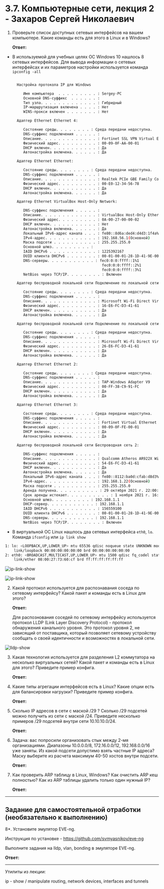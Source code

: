 # 3.7. Компьютерные сети, лекция 2 - Захаров Сергей Николаевич

1. Проверьте список доступных сетевых интерфейсов на вашем компьютере. Какие команды есть для этого в Linux и в Windows?

    **Ответ:**
    
* В используемой для учебных целях ОС Windows 10 нашлось 8 сетевых интерфейсов.  Для вывода информации о сетевых интерфейсах и их параметров настройки используется команда `ipconfig -all`
    
    ```bash
    
      Настройка протокола IP для Windows

         Имя компьютера  . . . . . . . . . : Sergey-PC
         Основной DNS-суффикс  . . . . . . : 
         Тип узла. . . . . . . . . . . . . : Гибридный
         IP-маршрутизация включена . . . . : Нет
         WINS-прокси включен . . . . . . . : Нет

      Адаптер Ethernet Ethernet 4:

         Состояние среды. . . . . . . . : Среда передачи недоступна.
         DNS-суффикс подключения . . . . . : 
         Описание. . . . . . . . . . . . . : Fortinet SSL VPN Virtual Ethernet Adapter
         Физический адрес. . . . . . . . . : 00-09-0F-AA-00-01
         DHCP включен. . . . . . . . . . . : Да
         Автонастройка включена. . . . . . : Да

      Адаптер Ethernet Ethernet:

         Состояние среды. . . . . . . . : Среда передачи недоступна.
         DNS-суффикс подключения . . . . . : 
         Описание. . . . . . . . . . . . . : Realtek PCIe GBE Family Controller
         Физический адрес. . . . . . . . . : 00-E0-12-34-56-78
         DHCP включен. . . . . . . . . . . : Да
         Автонастройка включена. . . . . . : Да

      Адаптер Ethernet VirtualBox Host-Only Network:

         DNS-суффикс подключения . . . . . : 
         Описание. . . . . . . . . . . . . : VirtualBox Host-Only Ethernet Adapter
         Физический адрес. . . . . . . . . : 0A-00-27-00-00-02
         DHCP включен. . . . . . . . . . . : Нет
         Автонастройка включена. . . . . . : Да
         Локальный IPv6-адрес канала . . . : fe80::8d6a:ded4:d4d3:1f4a%2(Основной) 
         IPv4-адрес. . . . . . . . . . . . : 192.168.56.1(Основной) 
         Маска подсети . . . . . . . . . . : 255.255.255.0
         Основной шлюз. . . . . . . . . : 
         IAID DHCPv6 . . . . . . . . . . . : 1225392167
         DUID клиента DHCPv6 . . . . . . . : 00-01-00-01-28-1D-41-9E-00-E0-12-34-56-78
         DNS-серверы. . . . . . . . . . . : fec0:0:0:ffff::1%1
                                             fec0:0:0:ffff::2%1
                                             fec0:0:0:ffff::3%1
         NetBios через TCP/IP. . . . . . . . : Включен

      Адаптер беспроводной локальной сети Подключение по локальной сети* 2:

         Состояние среды. . . . . . . . : Среда передачи недоступна.
         DNS-суффикс подключения . . . . . : 
         Описание. . . . . . . . . . . . . : Microsoft Wi-Fi Direct Virtual Adapter
         Физический адрес. . . . . . . . . : 16-E6-FC-D3-41-61
         DHCP включен. . . . . . . . . . . : Да
         Автонастройка включена. . . . . . : Да

      Адаптер беспроводной локальной сети Подключение по локальной сети* 3:

         Состояние среды. . . . . . . . : Среда передачи недоступна.
         DNS-суффикс подключения . . . . . : 
         Описание. . . . . . . . . . . . . : Microsoft Wi-Fi Direct Virtual Adapter #2
         Физический адрес. . . . . . . . . : 26-E6-FC-D3-41-61
         DHCP включен. . . . . . . . . . . : Да
         Автонастройка включена. . . . . . : Да

      Адаптер Ethernet Ethernet 2:

         Состояние среды. . . . . . . . : Среда передачи недоступна.
         DNS-суффикс подключения . . . . . : 
         Описание. . . . . . . . . . . . . : TAP-Windows Adapter V9
         Физический адрес. . . . . . . . . : 00-FF-38-C9-91-FC
         DHCP включен. . . . . . . . . . . : Да
         Автонастройка включена. . . . . . : Да

      Адаптер Ethernet Ethernet 3:

         Состояние среды. . . . . . . . : Среда передачи недоступна.
         DNS-суффикс подключения . . . . . : 
         Описание. . . . . . . . . . . . . : Fortinet Virtual Ethernet Adapter (NDIS 6.30)
         Физический адрес. . . . . . . . . : 00-09-0F-FE-00-01
         DHCP включен. . . . . . . . . . . : Да
         Автонастройка включена. . . . . . : Да

      Адаптер беспроводной локальной сети Беспроводная сеть 2:

         DNS-суффикс подключения . . . . . : 
         Описание. . . . . . . . . . . . . : Qualcomm Atheros AR922X Wireless Network Adapter
         Физический адрес. . . . . . . . . : 54-E6-FC-D3-41-61
         DHCP включен. . . . . . . . . . . : Да
         Автонастройка включена. . . . . . : Да
         Локальный IPv6-адрес канала . . . : fe80::8112:ba0d:cfab:d8d3%21(Основной) 
         IPv4-адрес. . . . . . . . . . . . : 192.168.1.22(Основной) 
         Маска подсети . . . . . . . . . . : 255.255.255.0
         Аренда получена. . . . . . . . . . : 29 октября 2021 г. 22:00:57
         Срок аренды истекает. . . . . . . . . . : 1 ноября 2021 г. 16:20:04
         Основной шлюз. . . . . . . . . : 192.168.1.1
         DHCP-сервер. . . . . . . . . . . : 192.168.1.1
         IAID DHCPv6 . . . . . . . . . . . : 156559100
         DUID клиента DHCPv6 . . . . . . . : 00-01-00-01-28-1D-41-9E-00-E0-12-34-56-78
         DNS-серверы. . . . . . . . . . . : 192.168.1.1
         NetBios через TCP/IP. . . . . . . . : Включен

    ```
* В виртуальной ОС Linux нашлось два сетевых интерфейса `eth0`, `lo`. Команда `ifconfig` или `ip link show`
```bash
1: lo: <LOOPBACK,UP,LOWER_UP> mtu 65536 qdisc noqueue state UNKNOWN mode DEFAULT group default qlen 1000
    link/loopback 00:00:00:00:00:00 brd 00:00:00:00:00:00
2: eth0: <BROADCAST,MULTICAST,UP,LOWER_UP> mtu 1500 qdisc fq_codel state UP mode DEFAULT group default qlen 1000
    link/ether 08:00:27:73:60:cf brd ff:ff:ff:ff:ff:ff

```
![ip-link-show](/03-sysadmin-07-net/img/image3.png)

![ip-link-show](/03-sysadmin-07-net/img/image2.png)

2. Какой протокол используется для распознавания соседа по сетевому интерфейсу? Какой пакет и команды есть в Linux для этого?

    **Ответ:**
    
    Для распознования соседей по сетевому интерфейсу используется протокол LLDP (Link Layer Discovery Protocol) - протокол обнаружения канального уровня. Это протокол уровня 2, не зависящий от поставщика, который позволяет сетевому устройству сообщать о своей идентичности и возможностях в локальной сети.
    
  ![lldp-show](/03-sysadmin-07-net/img/image5.png)

3. Какая технология используется для разделения L2 коммутатора на несколько виртуальных сетей? Какой пакет и команды есть в Linux для этого? Приведите пример конфига.

    **Ответ:**

4. Какие типы агрегации интерфейсов есть в Linux? Какие опции есть для балансировки нагрузки? Приведите пример конфига.

    **Ответ:**

5. Сколько IP адресов в сети с маской /29 ? Сколько /29 подсетей можно получить из сети с маской /24. Приведите несколько примеров /29 подсетей внутри сети 10.10.10.0/24.

    **Ответ:**

6. Задача: вас попросили организовать стык между 2-мя организациями. Диапазоны 10.0.0.0/8, 172.16.0.0/12, 192.168.0.0/16 уже заняты. Из какой подсети допустимо взять частные IP адреса? Маску выберите из расчета максимум 40-50 хостов внутри подсети.

    **Ответ:**

7. Как проверить ARP таблицу в Linux, Windows? Как очистить ARP кеш полностью? Как из ARP таблицы удалить только один нужный IP?

    **Ответ:**



 ---
## Задание для самостоятельной отработки (необязательно к выполнению)

 8*. Установите эмулятор EVE-ng.
 
 Инструкция по установке - https://github.com/svmyasnikov/eve-ng

 Выполните задания на lldp, vlan, bonding в эмуляторе EVE-ng. 
 
   **Ответ:**
 
 ---

Утилиты из лекции:

ip - show / manipulate routing, network devices, interfaces and tunnels
